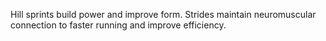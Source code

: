 Hill sprints build power and improve form. Strides maintain neuromuscular connection to faster running and improve efficiency.
